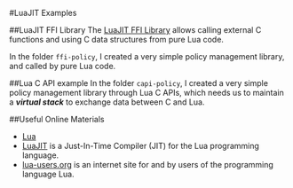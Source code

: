 #LuaJIT Examples

##LuaJIT FFI Library
The [LuaJIT FFI Library](http://luajit.org/ext_ffi.html) allows calling external C functions and using C data structures from pure Lua code.

In the folder `ffi-policy`, I created a very simple policy management library, and called by pure Lua code.

##Lua C API example
In the folder `capi-policy`, I created a very simple policy management library through Lua C APIs, which needs us to maintain a <b>*virtual stack*</b> to exchange data between C and Lua.

##Useful Online Materials
  * [Lua](http://www.lua.org/)
  * [LuaJIT](http://luajit.org/) is a Just-In-Time Compiler (JIT) for the Lua programming language.
  * [lua-users.org](http://lua-users.org) is an internet site for and by users of the programming language Lua.
